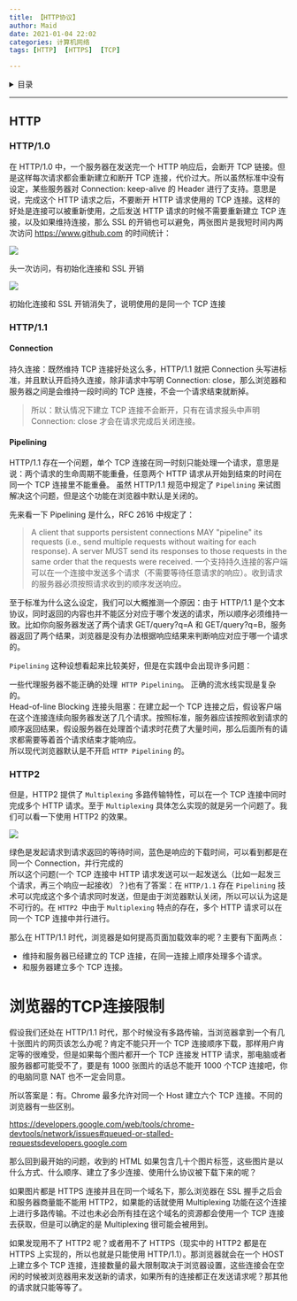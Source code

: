 ```yaml
---
title: 【HTTP协议】  
author: Maid  
date: 2021-01-04 22:02  
categories: 计算机网络  
tags: [HTTP]  [HTTPS]  [TCP]  

---
```


<details><summary>目录</summary>

- [HTTP](#http)
  - [HTTP/1.0](#http10)
  - [HTTP/1.1](#http11)
    - [Connection](#connection)
    - [Pipelining](#pipelining)
  - [HTTP2](#http2)

</details>

---


## HTTP
### HTTP/1.0
在 HTTP/1.0 中，一个服务器在发送完一个 HTTP 响应后，会断开 TCP 链接。但是这样每次请求都会重新建立和断开 TCP 连接，代价过大。所以虽然标准中没有设定，某些服务器对 Connection: keep-alive 的 Header 进行了支持。意思是说，完成这个 HTTP 请求之后，不要断开 HTTP 请求使用的 TCP 连接。这样的好处是连接可以被重新使用，之后发送 HTTP 请求的时候不需要重新建立 TCP 连接，以及如果维持连接，那么 SSL 的开销也可以避免，两张图片是我短时间内两次访问 https://www.github.com 的时间统计：

![](https://mmbiz.qpic.cn/mmbiz_jpg/6mychickmupVdy21SYjENM1pv2o9H822IBE0jlqGYA9QCErdqUSGhNPZmgHaLu0xibtlLHPzZNWUtA9oSCAHR38g/640?wx_fmt=jpeg&tp=webp&wxfrom=5&wx_lazy=1&wx_co=1)

头一次访问，有初始化连接和 SSL 开销

![](https://mmbiz.qpic.cn/mmbiz_jpg/6mychickmupVdy21SYjENM1pv2o9H822IaiaUJcdW0zCpfkLGaXohyFjaVAV6VxLiagQwWoViciacVK8VyaSbn14x2A/640?wx_fmt=jpeg&tp=webp&wxfrom=5&wx_lazy=1&wx_co=1)

初始化连接和 SSL 开销消失了，说明使用的是同一个 TCP 连接  

### HTTP/1.1
#### Connection
持久连接：既然维持 TCP 连接好处这么多，HTTP/1.1 就把 Connection 头写进标准，并且默认开启持久连接，除非请求中写明 Connection: close，那么浏览器和服务器之间是会维持一段时间的 TCP 连接，不会一个请求结束就断掉。  
> 所以：默认情况下建立 TCP 连接不会断开，只有在请求报头中声明 Connection: close 才会在请求完成后关闭连接。

#### Pipelining
HTTP/1.1 存在一个问题，单个 TCP 连接在同一时刻只能处理一个请求，意思是说：两个请求的生命周期不能重叠，任意两个 HTTP 请求从开始到结束的时间在同一个 TCP 连接里不能重叠。
虽然 HTTP/1.1 规范中规定了 `Pipelining` 来试图解决这个问题，但是这个功能在浏览器中默认是关闭的。

先来看一下 Pipelining 是什么，RFC 2616 中规定了：

> A client that supports persistent connections MAY "pipeline" its requests (i.e., send multiple requests without waiting for each response). A server MUST send its responses to those requests in the same order that the requests were received. 一个支持持久连接的客户端可以在一个连接中发送多个请求（不需要等待任意请求的响应）。收到请求的服务器必须按照请求收到的顺序发送响应。

至于标准为什么这么设定，我们可以大概推测一个原因：由于 HTTP/1.1 是个文本协议，同时返回的内容也并不能区分对应于哪个发送的请求，所以顺序必须维持一致。比如你向服务器发送了两个请求 GET/query?q=A 和 GET/query?q=B，服务器返回了两个结果，浏览器是没有办法根据响应结果来判断响应对应于哪一个请求的。

`Pipelining` 这种设想看起来比较美好，但是在实践中会出现许多问题：

一些代理服务器不能正确的处理` HTTP Pipelining`。
正确的流水线实现是复杂的。  
Head-of-line Blocking 连接头阻塞：在建立起一个 TCP 连接之后，假设客户端在这个连接连续向服务器发送了几个请求。按照标准，服务器应该按照收到请求的顺序返回结果，假设服务器在处理首个请求时花费了大量时间，那么后面所有的请求都需要等着首个请求结束才能响应。  
所以现代浏览器默认是不开启 `HTTP Pipelining` 的。

### HTTP2
但是，HTTP2 提供了 `Multiplexing` 多路传输特性，可以在一个 TCP 连接中同时完成多个 HTTP 请求。至于 `Multiplexing` 具体怎么实现的就是另一个问题了。我们可以看一下使用 HTTP2 的效果。

![](https://mmbiz.qpic.cn/mmbiz_jpg/6mychickmupVdy21SYjENM1pv2o9H822Ig04ibFkKnwcjXPT4cZjOPZScYiaUvBN3rPbgU4baw8R9cTeO5MDNO7Kw/640?wx_fmt=jpeg&tp=webp&wxfrom=5&wx_lazy=1&wx_co=1)

绿色是发起请求到请求返回的等待时间，蓝色是响应的下载时间，可以看到都是在同一个 Connection，并行完成的  
所以这个问题(一个 TCP 连接中 HTTP 请求发送可以一起发送么（比如一起发三个请求，再三个响应一起接收）？)也有了答案：在 `HTTP/1.1` 存在 `Pipelining` 技术可以完成这个多个请求同时发送，但是由于浏览器默认关闭，所以可以认为这是不可行的。在 `HTTP2 `中由于 `Multiplexing` 特点的存在，多个 HTTP 请求可以在同一个 TCP 连接中并行进行。  

那么在 HTTP/1.1 时代，浏览器是如何提高页面加载效率的呢？主要有下面两点：
- 维持和服务器已经建立的 TCP 连接，在同一连接上顺序处理多个请求。
- 和服务器建立多个 TCP 连接。

# 浏览器的TCP连接限制
假设我们还处在 HTTP/1.1 时代，那个时候没有多路传输，当浏览器拿到一个有几十张图片的网页该怎么办呢？肯定不能只开一个 TCP 连接顺序下载，那样用户肯定等的很难受，但是如果每个图片都开一个 TCP 连接发 HTTP 请求，那电脑或者服务器都可能受不了，要是有 1000 张图片的话总不能开 1000 个TCP 连接吧，你的电脑同意 NAT 也不一定会同意。

所以答案是：有。Chrome 最多允许对同一个 Host 建立六个 TCP 连接。不同的浏览器有一些区别。

https://developers.google.com/web/tools/chrome-devtools/network/issues#queued-or-stalled-requestsdevelopers.google.com

那么回到最开始的问题，收到的 HTML 如果包含几十个图片标签，这些图片是以什么方式、什么顺序、建立了多少连接、使用什么协议被下载下来的呢？

如果图片都是 HTTPS 连接并且在同一个域名下，那么浏览器在 SSL 握手之后会和服务器商量能不能用 HTTP2，如果能的话就使用 Multiplexing 功能在这个连接上进行多路传输。不过也未必会所有挂在这个域名的资源都会使用一个 TCP 连接去获取，但是可以确定的是 Multiplexing 很可能会被用到。

如果发现用不了 HTTP2 呢？或者用不了 HTTPS（现实中的 HTTP2 都是在 HTTPS 上实现的，所以也就是只能使用 HTTP/1.1）。那浏览器就会在一个 HOST 上建立多个 TCP 连接，连接数量的最大限制取决于浏览器设置，这些连接会在空闲的时候被浏览器用来发送新的请求，如果所有的连接都正在发送请求呢？那其他的请求就只能等等了。

